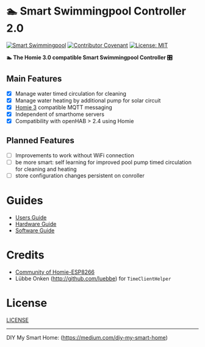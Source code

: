 ﻿# 🏊 Smart Swimmingpool Controller 2.0

[![Smart Swimmingpool](https://img.shields.io/badge/%F0%9F%8F%8A%20-Smart%20Swimmingpool-blue.svg)](https://github.com/smart-swimmingpool)
[![Contributor Covenant](https://img.shields.io/badge/Contributor%20Covenant-v1.4%20adopted-ff69b4.svg)](code-of-conduct.md)
[![License: MIT](https://img.shields.io/badge/License-MIT-yellow.svg)](https://opensource.org/licenses/MIT)

**🏊 The Homie 3.0 compatible Smart Swimmingpool Controller 🎛️**

## Main Features
- [x] Manage water timed circulation for cleaning
- [x] Manage water heating by additional pump for solar circuit
- [x] [Homie 3](https://homieiot.github.io/) compatible MQTT messaging
- [x] Independent of smarthome servers
- [x] Compatibility with openHAB > 2.4 using Homie

## Planned Features
- [ ] Improvements to work without WiFi connection
- [ ] be more smart: self learning for improved pool pump timed circulation for cleaning and heating
- [ ] store configuration changes persistent on conroller 

# Guides

- [Users Guide](docs/users-guide.md)
- [Hardware Guide](docs/hardware-guide.md)
- [Software Guide](docs/software-guide.md)


# Credits

- [Community of Homie-ESP8266](https://gitter.im/homie-iot/ESP8266)
- Lübbe Onken (http://github.com/luebbe) for `TimeClientHelper`

# License

[LICENSE](LICENSE)

---

DIY My Smart Home: (https://medium.com/diy-my-smart-home)
